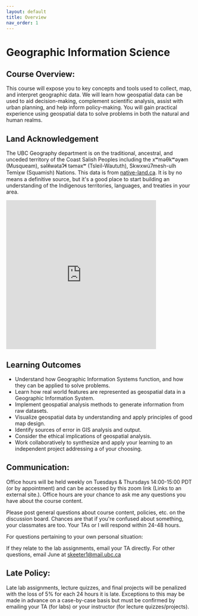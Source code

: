 ```yaml
---
layout: default
title: Overview
nav_order: 1
---
```


# Geographic Information Science

## Course Overview:

This course will expose you to key concepts and tools used to collect, map, and interpret geographic data.  We will learn how geospatial data can be used to aid decision-making, complement scientific analysis, assist with urban planning, and help inform policy-making.  You will gain practical experience using geospatial data to solve problems in both the natural and human realms.

## Land Acknowledgement

The UBC Geography department is on the traditional, ancestral, and unceded territory of the Coast Salish Peoples including the xʷməθkʷəy̓əm (Musqueam), səl̓ilwətaɁɬ təməxʷ (Tsleil-Waututh), Skwxwú7mesh-ulh Temíx̱w (Squamish) Nations.  This data is from [native-land.ca](https://native-land.ca/).  It is by no means a definitive source, but it's a good place to start building an understanding of the Indigenous territories, languages, and treaties in your area.
<iframe src="https://native-land.ca/api/embed/embed.html?maps=territories&position=49.268264,-123.157480" style="width:80%; height:400px; border:none;"></iframe>

## Learning Outcomes

* Understand how Geographic Information Systems function, and how they can be applied to solve problems.
* Learn how real world features are represented as geospatial data in a Geographic Information System.
* Implement geospatial analysis methods to generate information from raw datasets.
* Visualize geospatial data by understanding and apply principles of good map design. 
* Identify sources of error in GIS analysis and output.
* Consider the ethical implications of geospatial analysis.
* Work collaboratively to synthesize and apply your learning to an independent project addressing a of your choosing.




## Communication:

Office hours will be held weekly on Tuesdays & Thursdays 14:00-15:00 PDT (or by appointment) and can be accessed by this zoom link (Links to an external site.).  Office hours are your chance to ask me any questions you have about the course content.

Please post general questions about course content, policies, etc. on the discussion board. Chances are that if you're confused about something, your classmates are too. Your TAs or I will respond within 24-48 hours. 

For questions pertaining to your own personal situation:

If they relate to the lab assignments, email your TA directly.
For other questions, email June at skeeter1@mail.ubc.ca

## Late Policy:

Late lab assignments, lecture quizzes, and final projects will be penalized with the loss of 5% for each 24 hours it is late.  Exceptions to this may be made in advance on a case-by-case basis but must be confirmed by emailing your TA (for labs) or your instructor (for lecture quizzes/projects).
